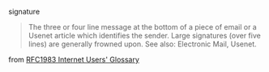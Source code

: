 signature

> The three or four line message at the bottom of a piece of email
> or a Usenet article which identifies the sender.  Large signatures
> (over five lines) are generally frowned upon.  See also:
> Electronic Mail, Usenet.

from [RFC1983 Internet Users' Glossary](http://www.ietf.org/rfc/rfc1983.txt)
